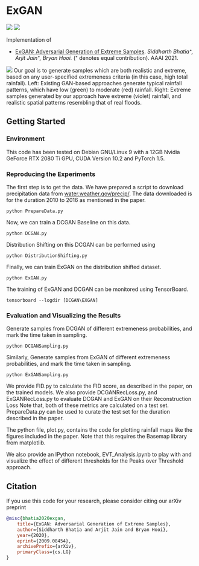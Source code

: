 # ExGAN

<p>
  <a href="https://arxiv.org/pdf/2009.08454.pdf"><img src="http://img.shields.io/badge/Paper-PDF-brightgreen.svg"></a>
  <a href="https://github.com/Stream-AD/ExGAN/blob/master/LICENSE">
    <img src="https://img.shields.io/badge/License-Apache%202.0-blue.svg">
  </a>
</p>

Implementation of

- [ExGAN: Adversarial Generation of Extreme Samples](https://arxiv.org/pdf/2009.08454.pdf). *Siddharth Bhatia⁺, Arjit Jain⁺, Bryan Hooi.* (⁺ denotes equal contribution). AAAI 2021.

![](https://www.comp.nus.edu.sg/~sbhatia/assets/img/exgan.png)
Our goal is to generate samples which are both realistic and extreme, based on any user-specified extremeness criteria
(in this case, high total rainfall). Left: Existing GAN-based approaches generate typical rainfall patterns, which have low (green)
to moderate (red) rainfall. Right: Extreme samples generated by our approach have extreme (violet) rainfall, and realistic spatial
patterns resembling that of real floods.

## Getting Started

### Environment
This code has been tested on Debian GNU/Linux 9 with a 12GB Nvidia GeForce RTX 2080 Ti GPU, CUDA Version 10.2 and PyTorch 1.5.  

### Reproducing the Experiments

The first step is to get the data. We have prepared a script to download precipitation data from [water.weather.gov/precip/](https://water.weather.gov/precip/). The data downloaded is for the duration 2010 to 2016 as mentioned in the paper.

```
python PrepareData.py
```
Now, we can train a DCGAN Baseline on this data. 

```
python DCGAN.py
```
Distribution Shifting on this DCGAN can be performed using 
```
python DistributionShifting.py
```
Finally, we can train ExGAN on the distribution shifted dataset. 
```
python ExGAN.py
```

The training of ExGAN and DCGAN can be monitored using TensorBoard. 
```
tensorboard --logdir [DCGAN\EXGAN]
```

### Evaluation and Visualizing the Results

Generate samples from DCGAN of different extremeness probabilities, and mark the time taken in sampling.
```
python DCGANSampling.py
```
Similarly, Generate samples from ExGAN of different extremeness probabilities, and mark the time taken in sampling.
```
python ExGANSampling.py
```

We provide FID.py to calculate the FID score, as described in the paper, on the trained models. 
We also provide DCGANRecLoss.py, and ExGANRecLoss.py to evaluate DCGAN and ExGAN on their Reconstruction Loss
Note that, both of these metrics are calculated on a test set. PrepareData.py can be used to curate the test set for the duration described in the paper.

The python file, plot.py, contains the code for plotting rainfall maps like the figures included in the paper. Note that this requires the Basemap library from matplotlib. 

We also provide an IPython notebook, EVT_Analysis.ipynb to play with and visualize the effect of different thresholds for the Peaks over 
Threshold approach.


## Citation

If you use this code for your research, please consider citing our arXiv preprint

```bibtex
@misc{bhatia2020exgan,
    title={ExGAN: Adversarial Generation of Extreme Samples},
    author={Siddharth Bhatia and Arjit Jain and Bryan Hooi},
    year={2020},
    eprint={2009.08454},
    archivePrefix={arXiv},
    primaryClass={cs.LG}
}

```
